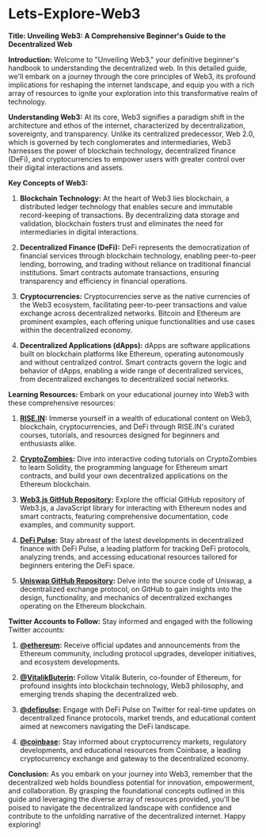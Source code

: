 # Lets-Explore-Web3
**Title: Unveiling Web3: A Comprehensive Beginner's Guide to the Decentralized Web**

**Introduction:**
Welcome to "Unveiling Web3," your definitive beginner's handbook to understanding the decentralized web. In this detailed guide, we'll embark on a journey through the core principles of Web3, its profound implications for reshaping the internet landscape, and equip you with a rich array of resources to ignite your exploration into this transformative realm of technology.

**Understanding Web3:**
At its core, Web3 signifies a paradigm shift in the architecture and ethos of the internet, characterized by decentralization, sovereignty, and transparency. Unlike its centralized predecessor, Web 2.0, which is governed by tech conglomerates and intermediaries, Web3 harnesses the power of blockchain technology, decentralized finance (DeFi), and cryptocurrencies to empower users with greater control over their digital interactions and assets.

**Key Concepts of Web3:**
1. **Blockchain Technology:** At the heart of Web3 lies blockchain, a distributed ledger technology that enables secure and immutable record-keeping of transactions. By decentralizing data storage and validation, blockchain fosters trust and eliminates the need for intermediaries in digital interactions.

2. **Decentralized Finance (DeFi):** DeFi represents the democratization of financial services through blockchain technology, enabling peer-to-peer lending, borrowing, and trading without reliance on traditional financial institutions. Smart contracts automate transactions, ensuring transparency and efficiency in financial operations.

3. **Cryptocurrencies:** Cryptocurrencies serve as the native currencies of the Web3 ecosystem, facilitating peer-to-peer transactions and value exchange across decentralized networks. Bitcoin and Ethereum are prominent examples, each offering unique functionalities and use cases within the decentralized economy.

4. **Decentralized Applications (dApps):** dApps are software applications built on blockchain platforms like Ethereum, operating autonomously and without centralized control. Smart contracts govern the logic and behavior of dApps, enabling a wide range of decentralized services, from decentralized exchanges to decentralized social networks.

**Learning Resources:**
Embark on your educational journey into Web3 with these comprehensive resources:
1. **[RISE.IN](https://www.risein.com/):** Immerse yourself in a wealth of educational content on Web3, blockchain, cryptocurrencies, and DeFi through RISE.IN's curated courses, tutorials, and resources designed for beginners and enthusiasts alike.

2. **[CryptoZombies](https://cryptozombies.io/):** Dive into interactive coding tutorials on CryptoZombies to learn Solidity, the programming language for Ethereum smart contracts, and build your own decentralized applications on the Ethereum blockchain.

3. **[Web3.js GitHub Repository](https://github.com/ethereum/web3.js/):** Explore the official GitHub repository of Web3.js, a JavaScript library for interacting with Ethereum nodes and smart contracts, featuring comprehensive documentation, code examples, and community support.

4. **[DeFi Pulse](https://defipulse.com/):** Stay abreast of the latest developments in decentralized finance with DeFi Pulse, a leading platform for tracking DeFi protocols, analyzing trends, and accessing educational resources tailored for beginners entering the DeFi space.

5. **[Uniswap GitHub Repository](https://github.com/Uniswap/uniswap-interface):** Delve into the source code of Uniswap, a decentralized exchange protocol, on GitHub to gain insights into the design, functionality, and mechanics of decentralized exchanges operating on the Ethereum blockchain.

**Twitter Accounts to Follow:**
Stay informed and engaged with the following Twitter accounts:
1. **[@ethereum](https://twitter.com/ethereum):** Receive official updates and announcements from the Ethereum community, including protocol upgrades, developer initiatives, and ecosystem developments.
   
2. **[@VitalikButerin](https://twitter.com/VitalikButerin):** Follow Vitalik Buterin, co-founder of Ethereum, for profound insights into blockchain technology, Web3 philosophy, and emerging trends shaping the decentralized web.
   
3. **[@defipulse](https://twitter.com/defipulse):** Engage with DeFi Pulse on Twitter for real-time updates on decentralized finance protocols, market trends, and educational content aimed at newcomers navigating the DeFi landscape.
   
4. **[@coinbase](https://twitter.com/coinbase):** Stay informed about cryptocurrency markets, regulatory developments, and educational resources from Coinbase, a leading cryptocurrency exchange and gateway to the decentralized economy.

**Conclusion:**
As you embark on your journey into Web3, remember that the decentralized web holds boundless potential for innovation, empowerment, and collaboration. By grasping the foundational concepts outlined in this guide and leveraging the diverse array of resources provided, you'll be poised to navigate the decentralized landscape with confidence and contribute to the unfolding narrative of the decentralized internet. Happy exploring!
